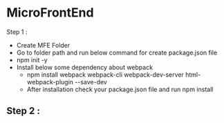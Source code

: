 # MicroFrontEnd
Step 1 :
-  Create MFE Folder
-  Go to folder path and run below command for create package.json file
  -  npm init -y
- Install below some dependency about webpack
  - npm install webpack webpack-cli webpack-dev-server html-webpack-plugin --save-dev
  - After installation check your package.json file and run npm install

Step 2 :
  -  
